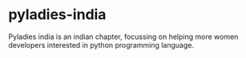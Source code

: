 pyladies-india
==============

Pyladies india is an indian chapter, focussing on helping more women developers
 interested in python programming language.

